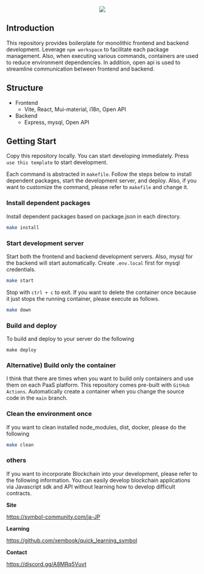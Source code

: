 <p align="center">
  <img src="https://user-images.githubusercontent.com/47295014/202592575-459ca943-f9e2-4197-a949-78f0a9976b2f.png" />
</p>

## Introduction

This repository provides boilerplate for monolithic frontend and backend development. Leverage `npm workspace` to facilitate each package management. Also, when executing various commands, containers are used to reduce environment dependencies. In addition, open api is used to streamline communication between frontend and backend.

## Structure

- Frontend
  - Vite, React, Mui-material, i18n, Open API
- Backend
  - Express, mysql, Open API

## Getting Start

Copy this repository locally. You can start developing immediately.
Press `use this template` to start development.

Each command is abstracted in `makefile`. Follow the steps below to install dependent packages, start the development server, and deploy. Also, if you want to customize the command, please refer to `makefile` and change it.

### Install dependent packages

Install dependent packages based on package.json in each directory.

```sh
make install
```

### Start development server

Start both the frontend and backend development servers. Also, mysql for the backend will start automatically. Create `.env.local` first for mysql credentials.

```sh
make start
```

Stop with `ctrl + c` to exit. If you want to delete the container once because it just stops the running container, please execute as follows.

```sh
make down
```

### Build and deploy

To build and deploy to your server do the following

```
make deploy
```

### Alternative) Build only the container

I think that there are times when you want to build only containers and use them on each PaaS platform. This repository comes pre-built with `GitHub Actions`. Automatically create a container when you change the source code in the `main` branch.

### Clean the environment once

If you want to clean installed node_modules, dist, docker, please do the following

```sh
make clean
```

### others

If you want to incorporate Blockchain into your development, please refer to the following information. You can easily develop blockchain applications via Javascript sdk and API without learning how to develop difficult contracts.

**Site**

https://symbol-community.com/ja-JP

**Learning**

https://github.com/xembook/quick_learning_symbol

**Contact**

https://discord.gg/A8MRq5Vuvt
